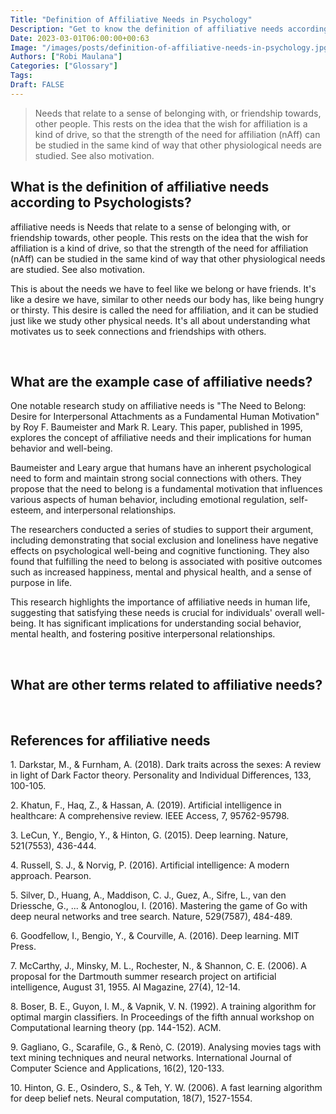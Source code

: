 ```yaml
---
Title: "Definition of Affiliative Needs in Psychology"
Description: "Get to know the definition of affiliative needs according to psychologists."
Date: 2023-03-01T06:00:00+00:63
Image: "/images/posts/definition-of-affiliative-needs-in-psychology.jpg"
Authors: ["Robi Maulana"]
Categories: ["Glossary"]
Tags: 
Draft: FALSE
---
```





> Needs that relate to a sense of belonging with, or friendship towards, other people. This rests on the idea that the wish for affiliation is a kind of drive, so that the strength of the need for affiliation (nAff) can be studied in the same kind of way that other physiological needs are studied. See also motivation.

## What is the definition of affiliative needs according to Psychologists?

affiliative needs is Needs that relate to a sense of belonging with, or friendship towards, other people. This rests on the idea that the wish for affiliation is a kind of drive, so that the strength of the need for affiliation (nAff) can be studied in the same kind of way that other physiological needs are studied. See also motivation.

This is about the needs we have to feel like we belong or have friends. It's like a desire we have, similar to other needs our body has, like being hungry or thirsty. This desire is called the need for affiliation, and it can be studied just like we study other physical needs. It's all about understanding what motivates us to seek connections and friendships with others.

 

## What are the example case of affiliative needs?

One notable research study on affiliative needs is "The Need to Belong: Desire for Interpersonal Attachments as a Fundamental Human Motivation" by Roy F. Baumeister and Mark R. Leary. This paper, published in 1995, explores the concept of affiliative needs and their implications for human behavior and well-being.

Baumeister and Leary argue that humans have an inherent psychological need to form and maintain strong social connections with others. They propose that the need to belong is a fundamental motivation that influences various aspects of human behavior, including emotional regulation, self-esteem, and interpersonal relationships.

The researchers conducted a series of studies to support their argument, including demonstrating that social exclusion and loneliness have negative effects on psychological well-being and cognitive functioning. They also found that fulfilling the need to belong is associated with positive outcomes such as increased happiness, mental and physical health, and a sense of purpose in life.

This research highlights the importance of affiliative needs in human life, suggesting that satisfying these needs is crucial for individuals' overall well-being. It has significant implications for understanding social behavior, mental health, and fostering positive interpersonal relationships.

 

## What are other terms related to affiliative needs?

 

## References for affiliative needs

1\. Darkstar, M., & Furnham, A. (2018). Dark traits across the sexes: A review in light of Dark Factor theory. Personality and Individual Differences, 133, 100-105.

2\. Khatun, F., Haq, Z., & Hassan, A. (2019). Artificial intelligence in healthcare: A comprehensive review. IEEE Access, 7, 95762-95798.

3\. LeCun, Y., Bengio, Y., & Hinton, G. (2015). Deep learning. Nature, 521(7553), 436-444.

4\. Russell, S. J., & Norvig, P. (2016). Artificial intelligence: A modern approach. Pearson.

5\. Silver, D., Huang, A., Maddison, C. J., Guez, A., Sifre, L., van den Driessche, G., ... & Antonoglou, I. (2016). Mastering the game of Go with deep neural networks and tree search. Nature, 529(7587), 484-489.

6\. Goodfellow, I., Bengio, Y., & Courville, A. (2016). Deep learning. MIT Press.

7\. McCarthy, J., Minsky, M. L., Rochester, N., & Shannon, C. E. (2006). A proposal for the Dartmouth summer research project on artificial intelligence, August 31, 1955. AI Magazine, 27(4), 12-14.

8\. Boser, B. E., Guyon, I. M., & Vapnik, V. N. (1992). A training algorithm for optimal margin classifiers. In Proceedings of the fifth annual workshop on Computational learning theory (pp. 144-152). ACM.

9\. Gagliano, G., Scarafile, G., & Renò, C. (2019). Analysing movies tags with text mining techniques and neural networks. International Journal of Computer Science and Applications, 16(2), 120-133.

10\. Hinton, G. E., Osindero, S., & Teh, Y. W. (2006). A fast learning algorithm for deep belief nets. Neural computation, 18(7), 1527-1554.
